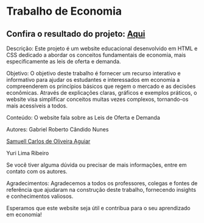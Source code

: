 # Trabalho de Economia

## Confira o resultado do projeto: <a href="https://main--storied-nasturtium-4b65f9.netlify.app/">Aqui</a> 

Descrição:
Este projeto é um website educacional desenvolvido em HTML e CSS dedicado a abordar os conceitos fundamentais de economia, mais especificamente as leis de oferta e demanda.

Objetivo:
O objetivo deste trabalho é fornecer um recurso interativo e informativo para ajudar os estudantes e interessados em economia a compreenderem os princípios básicos que regem o mercado e as decisões econômicas. Através de explicações claras, gráficos e exemplos práticos, o website visa simplificar conceitos muitas vezes complexos, tornando-os mais acessíveis a todos.

Conteúdo:
O website fala sobre as Leis de Oferta e Demanda

Autores:
Gabriel Roberto Cândido Nunes <br>

<a href="https://github.com/SamuellAguiar">Samuell Carlos de Oliveira Aguiar</a> <br>

Yuri Lima Ribeiro <br>

Se você tiver alguma dúvida ou precisar de mais informações, entre em contato com os autores.

Agradecimentos:
Agradecemos a todos os professores, colegas e fontes de referência que ajudaram na construção deste trabalho, fornecendo insights e conhecimentos valiosos.

Esperamos que este website seja útil e contribua para o seu aprendizado em economia!
